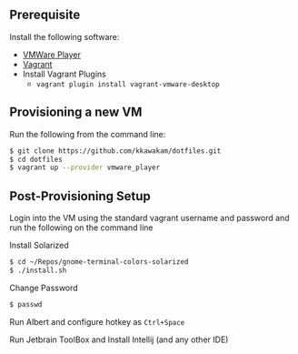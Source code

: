 ## Prerequisite
Install the following software:
* [VMWare Player](https://www.vmware.com/products/workstation-player.html)
* [Vagrant](https://www.vagrantup.com/downloads.html)
* Install Vagrant Plugins
   * `vagrant plugin install vagrant-vmware-desktop`

## Provisioning a new VM
Run the following from the command line:

```zsh
$ git clone https://github.com/kkawakam/dotfiles.git
$ cd dotfiles
$ vagrant up --provider vmware_player
```

## Post-Provisioning Setup
Login into the VM using the standard vagrant username and password and run the following on the command line

Install Solarized
```zsh
$ cd ~/Repos/gnome-terminal-colors-solarized
$ ./install.sh
```

Change Password
```zsh
$ passwd
```

Run Albert and configure hotkey as `Ctrl+Space`

Run Jetbrain ToolBox and Install Intellij (and any other IDE)
